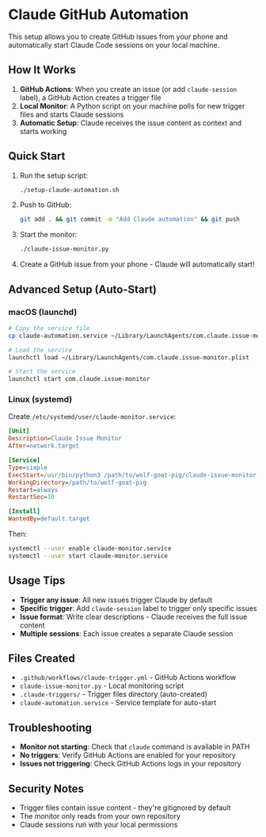 # Claude GitHub Automation

This setup allows you to create GitHub issues from your phone and automatically start Claude Code sessions on your local machine.

## How It Works

1. **GitHub Actions**: When you create an issue (or add `claude-session` label), a GitHub Action creates a trigger file
2. **Local Monitor**: A Python script on your machine polls for new trigger files and starts Claude sessions
3. **Automatic Setup**: Claude receives the issue content as context and starts working

## Quick Start

1. Run the setup script:
   ```bash
   ./setup-claude-automation.sh
   ```

2. Push to GitHub:
   ```bash
   git add . && git commit -m "Add Claude automation" && git push
   ```

3. Start the monitor:
   ```bash
   ./claude-issue-monitor.py
   ```

4. Create a GitHub issue from your phone - Claude will automatically start!

## Advanced Setup (Auto-Start)

### macOS (launchd)
```bash
# Copy the service file
cp claude-automation.service ~/Library/LaunchAgents/com.claude.issue-monitor.plist

# Load the service
launchctl load ~/Library/LaunchAgents/com.claude.issue-monitor.plist

# Start the service
launchctl start com.claude.issue-monitor
```

### Linux (systemd)
Create `/etc/systemd/user/claude-monitor.service`:
```ini
[Unit]
Description=Claude Issue Monitor
After=network.target

[Service]
Type=simple
ExecStart=/usr/bin/python3 /path/to/wolf-goat-pig/claude-issue-monitor.py
WorkingDirectory=/path/to/wolf-goat-pig
Restart=always
RestartSec=10

[Install]
WantedBy=default.target
```

Then:
```bash
systemctl --user enable claude-monitor.service
systemctl --user start claude-monitor.service
```

## Usage Tips

- **Trigger any issue**: All new issues trigger Claude by default
- **Specific trigger**: Add `claude-session` label to trigger only specific issues
- **Issue format**: Write clear descriptions - Claude receives the full issue content
- **Multiple sessions**: Each issue creates a separate Claude session

## Files Created

- `.github/workflows/claude-trigger.yml` - GitHub Actions workflow
- `claude-issue-monitor.py` - Local monitoring script
- `.claude-triggers/` - Trigger files directory (auto-created)
- `claude-automation.service` - Service template for auto-start

## Troubleshooting

- **Monitor not starting**: Check that `claude` command is available in PATH
- **No triggers**: Verify GitHub Actions are enabled for your repository
- **Issues not triggering**: Check GitHub Actions logs in your repository

## Security Notes

- Trigger files contain issue content - they're gitignored by default
- The monitor only reads from your own repository
- Claude sessions run with your local permissions